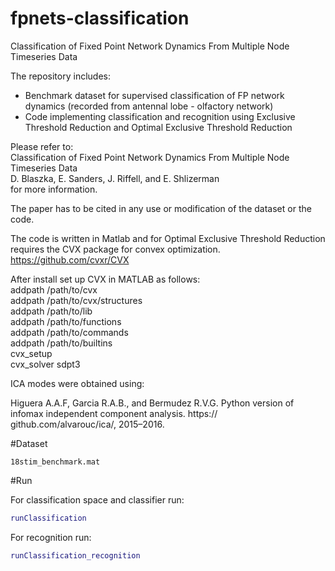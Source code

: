 # fpnets-classification
Classification of Fixed Point Network Dynamics From Multiple Node Timeseries Data

The repository includes: 
* Benchmark dataset for supervised classification of FP network dynamics (recorded from antennal lobe - olfactory network)
* Code implementing classification and recognition using Exclusive Threshold Reduction and Optimal Exclusive Threshold Reduction
  
Please refer to:  
  Classification of Fixed Point Network Dynamics From Multiple Node Timeseries Data  
  D. Blaszka, E. Sanders, J. Riffell, and E. Shlizerman  
for more information.  
  
The paper has to be cited in any use or modification of the dataset or the code.  
  
The code is written in Matlab and for Optimal Exclusive Threshold Reduction requires the CVX package for convex optimization.  
https://github.com/cvxr/CVX  
  
After install set up CVX in MATLAB as follows:  
addpath /path/to/cvx  
addpath /path/to/cvx/structures  
addpath /path/to/lib  
addpath /path/to/functions  
addpath /path/to/commands  
addpath /path/to/builtins  
cvx_setup  
cvx_solver sdpt3  
  
ICA modes were obtained using:  
  
Higuera A.A.F, Garcia R.A.B., and Bermudez R.V.G. Python version of infomax independent component analysis. https:// github.com/alvarouc/ica/, 2015–2016.

#Dataset
```
18stim_benchmark.mat
```

#Run  
  
For classification space and classifier run:  
```matlab
runClassification  
```
For recognition run:  
```matlab
runClassification_recognition
```
